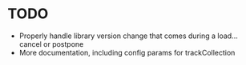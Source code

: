# TODO

* Properly handle library version change that comes during a load... cancel or postpone
* More documentation, including config params for trackCollection
